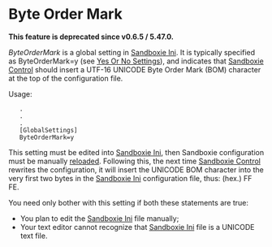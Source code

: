 # Byte Order Mark

**This feature is deprecated since v0.6.5 / 5.47.0.**

_ByteOrderMark_ is a global setting in [Sandboxie Ini](SandboxieIni.md). It is typically specified as ByteOrderMark=y (see [Yes Or No Settings](YesOrNoSettings.md)), and indicates that [Sandboxie Control](SandboxieControl.md) should insert a UTF-16 UNICODE Byte Order Mark (BOM) character at the top of the configuration file.

Usage:

```
   .
   .
   .
   [GlobalSettings]
   ByteOrderMark=y
```

This setting must be edited into [Sandboxie Ini](SandboxieIni.md), then Sandboxie configuration must be manually [reloaded](ConfigureMenu.md#reload-configuration). Following this, the next time [Sandboxie Control](SandboxieControl.md) rewrites the configuration, it will insert the UNICODE BOM character into the very first two bytes in the [Sandboxie Ini](SandboxieIni.md) configuration file, thus: (hex.) FF FE.

You need only bother with this setting if both these statements are true:

*   You plan to edit the [Sandboxie Ini](SandboxieIni.md) file manually;
*   Your text editor cannot recognize that [Sandboxie Ini](SandboxieIni.md) file is a UNICODE text file.
